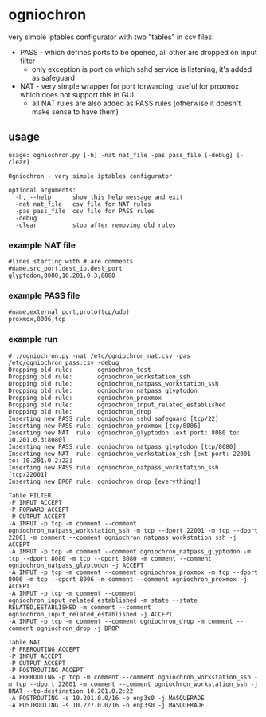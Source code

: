 # ogniochron

very simple iptables configurator with two "tables" in csv files:
* PASS - which defines ports to be opened, all other are dropped on input filter
  * only exception is port on which sshd service is listening, it's added as safeguard
* NAT - very simple wrapper for port forwarding, useful for proxmox which does not support this in GUI
  * all NAT rules are also added as PASS rules (otherwise it doesn't make sense to have them)

## usage

```
usage: ogniochron.py [-h] -nat nat_file -pas pass_file [-debug] [-clear]

Ogniochron - very simple iptables configurator

optional arguments:
  -h, --help      show this help message and exit
  -nat nat_file   csv file for NAT rules
  -pas pass_file  csv file for PASS rules
  -debug
  -clear          stop after removing old rules
```

### example NAT file

```
#lines starting with # are comments
#name,src_port,dest_ip,dest_port
glyptodon,8080,10.201.0.3,8080
```

### example PASS file

```
#name,external_port,proto(tcp/udp)
proxmox,8006,tcp
```


### example run

```
# ./ogniochron.py -nat /etc/ogniochron_nat.csv -pas /etc/ogniochron_pass.csv -debug
Dropping old rule:       ogniochron_test
Dropping old rule:       ogniochron_workstation_ssh
Dropping old rule:       ogniochron_natpass_workstation_ssh
Dropping old rule:       ogniochron_natpass_glyptodon
Dropping old rule:       ogniochron_proxmox
Dropping old rule:       ogniochron_input_related_established
Dropping old rule:       ogniochron_drop
Inserting new PASS rule: ogniochron_sshd_safeguard [tcp/22]
Inserting new PASS rule: ogniochron_proxmox [tcp/8006]
Inserting new NAT  rule: ogniochron_glyptodon [ext port: 8080 to: 10.201.0.3:8080]
Inserting new PASS rule: ogniochron_natpass_glyptodon [tcp/8080]
Inserting new NAT  rule: ogniochron_workstation_ssh [ext port: 22001 to: 10.201.0.2:22]
Inserting new PASS rule: ogniochron_natpass_workstation_ssh [tcp/22001]
Inserting new DROP rule: ogniochron_drop [everything!]

Table FILTER
-P INPUT ACCEPT
-P FORWARD ACCEPT
-P OUTPUT ACCEPT
-A INPUT -p tcp -m comment --comment ogniochron_natpass_workstation_ssh -m tcp --dport 22001 -m tcp --dport 22001 -m comment --comment ogniochron_natpass_workstation_ssh -j ACCEPT
-A INPUT -p tcp -m comment --comment ogniochron_natpass_glyptodon -m tcp --dport 8080 -m tcp --dport 8080 -m comment --comment ogniochron_natpass_glyptodon -j ACCEPT
-A INPUT -p tcp -m comment --comment ogniochron_proxmox -m tcp --dport 8006 -m tcp --dport 8006 -m comment --comment ogniochron_proxmox -j ACCEPT
-A INPUT -p tcp -m comment --comment ogniochron_input_related_established -m state --state RELATED,ESTABLISHED -m comment --comment ogniochron_input_related_established -j ACCEPT
-A INPUT -p tcp -m comment --comment ogniochron_drop -m comment --comment ogniochron_drop -j DROP

Table NAT
-P PREROUTING ACCEPT
-P INPUT ACCEPT
-P OUTPUT ACCEPT
-P POSTROUTING ACCEPT
-A PREROUTING -p tcp -m comment --comment ogniochron_workstation_ssh -m tcp --dport 22001 -m comment --comment ogniochron_workstation_ssh -j DNAT --to-destination 10.201.0.2:22
-A POSTROUTING -s 10.201.0.0/16 -o enp3s0 -j MASQUERADE
-A POSTROUTING -s 10.227.0.0/16 -o enp3s0 -j MASQUERADE
```
